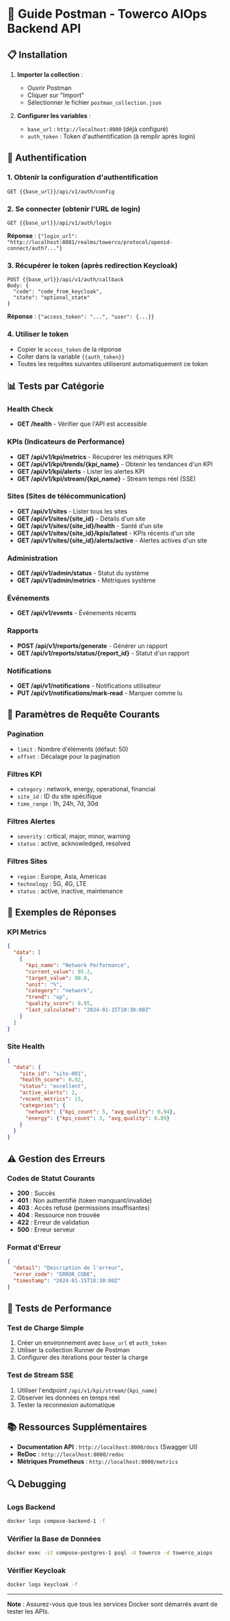 # 🚀 Guide Postman - Towerco AIOps Backend API

## 📋 Installation

1. **Importer la collection** :
   - Ouvrir Postman
   - Cliquer sur "Import"
   - Sélectionner le fichier `postman_collection.json`

2. **Configurer les variables** :
   - `base_url` : `http://localhost:8000` (déjà configuré)
   - `auth_token` : Token d'authentification (à remplir après login)

## 🔐 Authentification

### 1. Obtenir la configuration d'authentification
```
GET {{base_url}}/api/v1/auth/config
```

### 2. Se connecter (obtenir l'URL de login)
```
GET {{base_url}}/api/v1/auth/login
```
**Réponse** : `{"login_url": "http://localhost:8081/realms/towerco/protocol/openid-connect/auth?..."}`

### 3. Récupérer le token (après redirection Keycloak)
```
POST {{base_url}}/api/v1/auth/callback
Body: {
  "code": "code_from_keycloak",
  "state": "optional_state"
}
```
**Réponse** : `{"access_token": "...", "user": {...}}`

### 4. Utiliser le token
- Copier le `access_token` de la réponse
- Coller dans la variable `{{auth_token}}`
- Toutes les requêtes suivantes utiliseront automatiquement ce token

## 📊 Tests par Catégorie

### Health Check
- **GET /health** - Vérifier que l'API est accessible

### KPIs (Indicateurs de Performance)
- **GET /api/v1/kpi/metrics** - Récupérer les métriques KPI
- **GET /api/v1/kpi/trends/{kpi_name}** - Obtenir les tendances d'un KPI
- **GET /api/v1/kpi/alerts** - Lister les alertes KPI
- **GET /api/v1/kpi/stream/{kpi_name}** - Stream temps réel (SSE)

### Sites (Sites de télécommunication)
- **GET /api/v1/sites** - Lister tous les sites
- **GET /api/v1/sites/{site_id}** - Détails d'un site
- **GET /api/v1/sites/{site_id}/health** - Santé d'un site
- **GET /api/v1/sites/{site_id}/kpis/latest** - KPIs récents d'un site
- **GET /api/v1/sites/{site_id}/alerts/active** - Alertes actives d'un site

### Administration
- **GET /api/v1/admin/status** - Statut du système
- **GET /api/v1/admin/metrics** - Métriques système

### Événements
- **GET /api/v1/events** - Événements récents

### Rapports
- **POST /api/v1/reports/generate** - Générer un rapport
- **GET /api/v1/reports/status/{report_id}** - Statut d'un rapport

### Notifications
- **GET /api/v1/notifications** - Notifications utilisateur
- **PUT /api/v1/notifications/mark-read** - Marquer comme lu

## 🔧 Paramètres de Requête Courants

### Pagination
- `limit` : Nombre d'éléments (défaut: 50)
- `offset` : Décalage pour la pagination

### Filtres KPI
- `category` : network, energy, operational, financial
- `site_id` : ID du site spécifique
- `time_range` : 1h, 24h, 7d, 30d

### Filtres Alertes
- `severity` : critical, major, minor, warning
- `status` : active, acknowledged, resolved

### Filtres Sites
- `region` : Europe, Asia, Americas
- `technology` : 5G, 4G, LTE
- `status` : active, inactive, maintenance

## 📝 Exemples de Réponses

### KPI Metrics
```json
{
  "data": [
    {
      "kpi_name": "Network Performance",
      "current_value": 95.2,
      "target_value": 90.0,
      "unit": "%",
      "category": "network",
      "trend": "up",
      "quality_score": 0.95,
      "last_calculated": "2024-01-15T10:30:00Z"
    }
  ]
}
```

### Site Health
```json
{
  "data": {
    "site_id": "site-001",
    "health_score": 0.92,
    "status": "excellent",
    "active_alerts": 2,
    "recent_metrics": 15,
    "categories": {
      "network": {"kpi_count": 5, "avg_quality": 0.94},
      "energy": {"kpi_count": 3, "avg_quality": 0.89}
    }
  }
}
```

## ⚠️ Gestion des Erreurs

### Codes de Statut Courants
- **200** : Succès
- **401** : Non authentifié (token manquant/invalide)
- **403** : Accès refusé (permissions insuffisantes)
- **404** : Ressource non trouvée
- **422** : Erreur de validation
- **500** : Erreur serveur

### Format d'Erreur
```json
{
  "detail": "Description de l'erreur",
  "error_code": "ERROR_CODE",
  "timestamp": "2024-01-15T10:30:00Z"
}
```

## 🚀 Tests de Performance

### Test de Charge Simple
1. Créer un environnement avec `base_url` et `auth_token`
2. Utiliser la collection Runner de Postman
3. Configurer des itérations pour tester la charge

### Test de Stream SSE
1. Utiliser l'endpoint `/api/v1/kpi/stream/{kpi_name}`
2. Observer les données en temps réel
3. Tester la reconnexion automatique

## 📚 Ressources Supplémentaires

- **Documentation API** : `http://localhost:8000/docs` (Swagger UI)
- **ReDoc** : `http://localhost:8000/redoc`
- **Métriques Prometheus** : `http://localhost:8000/metrics`

## 🔍 Debugging

### Logs Backend
```bash
docker logs compose-backend-1 -f
```

### Vérifier la Base de Données
```bash
docker exec -it compose-postgres-1 psql -U towerco -d towerco_aiops
```

### Vérifier Keycloak
```bash
docker logs keycloak -f
```

---

**Note** : Assurez-vous que tous les services Docker sont démarrés avant de tester les APIs.

